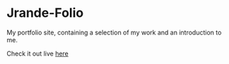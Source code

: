 # Jrande-Folio
My portfolio site, containing a selection of my work and an introduction to me.

Check it out live [here](http://www.jgrande.com.s3-website-us-west-1.amazonaws.com/)



